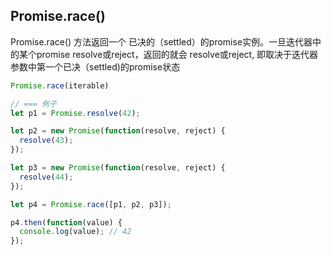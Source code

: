 
## Promise.race()
Promise.race() 方法返回一个 已决的（settled）的promise实例。一旦迭代器中的某个promise resolve或reject，返回的就会 resolve或reject, 即取决于迭代器参数中第一个已决（settled)的promise状态
```js
Promise.race(iterable)

// === 例子
let p1 = Promise.resolve(42);

let p2 = new Promise(function(resolve, reject) {
  resolve(43);
});

let p3 = new Promise(function(resolve, reject) {
  resolve(44);
});

let p4 = Promise.race([p1, p2, p3]);

p4.then(function(value) {
  console.log(value); // 42
});
```
